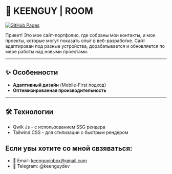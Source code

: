 # 🚀 KEENGUY | ROOM

[![GitHub Pages](https://img.shields.io/badge/GitHub%20Pages-Live-brightgreen)](https://deirox.github.io/)

Привет! Это мое сайт-портфолио, где собраны мои контакты, и мои проекты, которые могут показать опыт в веб-разработке. Сайт адаптирован под разные устройства, дорабатывается и обновляется по мере работы над новыми проектами.

---

## ✨ Особенности

- **Адаптивный дизайн** (Mobile-First подход)
- **Оптимизированная производительность** 

---

## 🛠 Технологии

- Qwik Js - с использованием SSG рендера
- Tailwind CSS - для стилизации с быстрым рендером

Если увы хотите со мной свзяваться:
-
- 📧 Email: keenguyinbox@gmail.com
- 💼 Telegram: @keenguydev
